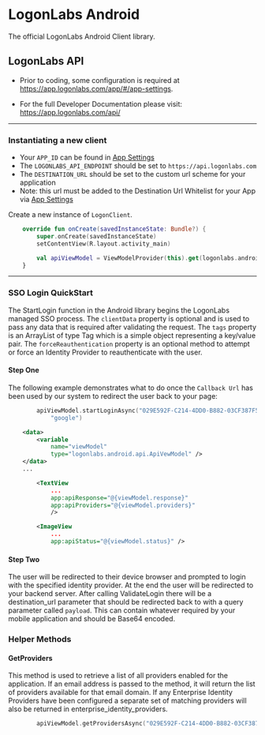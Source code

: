 # LogonLabs Android

The official LogonLabs Android Client library.

## LogonLabs API

- Prior to coding, some configuration is required at https://app.logonlabs.com/app/#/app-settings.

- For the full Developer Documentation please visit: https://app.logonlabs.com/api/

---
### Instantiating a new client

- Your `APP_ID` can be found in [App Settings](https://app.logonlabs.com/app/#/app-settings)
- The `LOGONLABS_API_ENDPOINT` should be set to `https://api.logonlabs.com`
- The `DESTINATION_URL` should be set to the custom url scheme for your application
- Note: this url must be added to the Destination Url Whitelist for your App via [App Settings](https://app.logonlabs.com/app/#/app-settings)

Create a new instance of `LogonClient`.  

```kotlin
    override fun onCreate(savedInstanceState: Bundle?) {
        super.onCreate(savedInstanceState)
        setContentView(R.layout.activity_main)

        val apiViewModel = ViewModelProvider(this).get(logonlabs.android.api.ApiVewModel::class.java)
    }
```
---
### SSO Login QuickStart

The StartLogin function in the Android library begins the LogonLabs managed SSO process. The `clientData` property is optional and is used to pass any data that is required after validating the request.  The `tags` property is an ArrayList of type Tag which is a simple object representing a key/value pair. The `forceReauthentication` property is an optional method to attempt or force an Identity Provider to reauthenticate with the user.

#### Step One

The following example demonstrates what to do once the `Callback Url` has been used by our system to redirect the user back to your page:

```kotlin
        apiViewModel.startLoginAsync("029E592F-C214-4DD0-B882-03CF387F5485",
            "google")
```

```xml
    <data>
        <variable
            name="viewModel"
            type="logonlabs.android.api.ApiVewModel" />
    </data>
	...

        <TextView
			...
            app:apiResponse="@{viewModel.response}"
			app:apiProviders="@{viewModel.providers}"
            />

        <ImageView
			...
            app:apiStatus="@{viewModel.status}" />
```

#### Step Two

The user will be redirected to their device browser and prompted to login with the specified identity provider.  At the end the user will be redirected to your backend server.  After calling ValidateLogin there will be a destination_url parameter that should be redirected back to with a query parameter called `payload`.  This can contain whatever required by your mobile application and should be Base64 encoded.



### Helper Methods
#### GetProviders
This method is used to retrieve a list of all providers enabled for the application.
If an email address is passed to the method, it will return the list of providers available for that email domain.
If any Enterprise Identity Providers have been configured a separate set of matching providers will also be returned in enterprise_identity_providers.

```kotlin
        apiViewModel.getProvidersAsync("029E592F-C214-4DD0-B882-03CF387F5485")
```